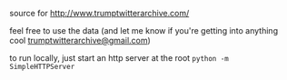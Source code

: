 source for http://www.trumptwitterarchive.com/

feel free to use the data (and let me know if you're getting into anything cool trumptwitterarchive@gmail.com)

to run locally, just start an http server at the root
`python -m SimpleHTTPServer`
